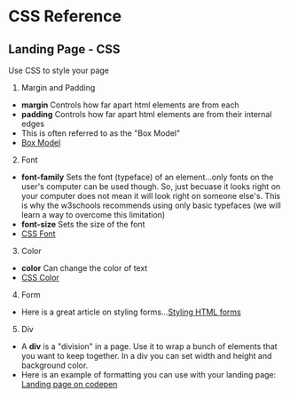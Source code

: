 # CSS Reference #
## Landing Page - CSS ##
Use CSS to style your page

1. Margin and Padding 
- __margin__ Controls how far apart html elements are from each
- __padding__ Controls how far apart html elements are from their internal edges
- This is often referred to as the "Box Model" 
- [Box Model](www.w3schools.com/css/css_boxmodel.asp)

2. Font
- __font-family__ Sets the font (typeface) of an element...only fonts on the user's computer can be used though. So, just becuase it looks right on your computer does not mean it will look right on someone else's. This is why the w3schools recommends using only basic typefaces (we will learn a way to overcome this limitation)
- __font-size__ Sets the size of the font
- [CSS Font](https://www.w3schools.com/css/css_font.asp)

3. Color
- __color__ Can change the color of text
- [CSS Color](https://www.w3schools.com/cssref/pr_text_color.asp)

4. Form
- Here is a great article on styling forms...[Styling HTML forms](https://developer.mozilla.org/en-US/docs/Learn/HTML/Forms/Styling_HTML_forms)

5. Div
- A __div__ is a "division" in a page. Use it to wrap a bunch of elements that you want to keep together. In a div you can set width and height and background color. 
- Here is an example of formatting you can use with your landing page: [Landing page on codepen](https://codepen.io/jasonleecooksey/pen/YrBZMo?editors=1100)
  
